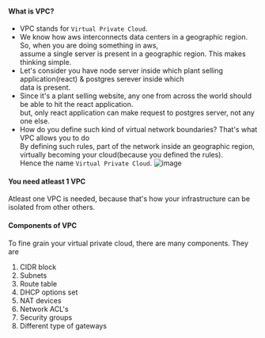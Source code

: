 #### What is VPC?
- VPC stands for `Virtual Private Cloud`.
- We know how aws interconnects data centers in a geographic region. So, when you are doing something in aws,</br>
  assume a single server is present in a geographic region. This makes thinking simple.</br>
- Let's consider you have node server inside which plant selling application(react) & postgres serever inside which</br>
  data is present.
- Since it's a plant selling website, any one from across the world should be able to hit the react application.</br>
  but, only react application can make request to postgres server, not any one else.
- How do you define such kind of virtual network boundaries? That's what VPC allows you to do</br>
  By defining such rules, part of the network inside an geographic region, virtually becoming your cloud(because you defined the rules).</br>
  Hence the name `Virtual Private Cloud`.
![image](https://github.com/user-attachments/assets/51544868-492a-462d-970d-5f0547407429)

#### You need atleast 1 VPC
Atleast one VPC is needed, because that's how your infrastructure can be isolated from other others.

#### Components of VPC
To fine grain your virtual private cloud, there are many components. They are
1. CIDR block
2. Subnets
3. Route table
4. DHCP options set
5. NAT devices
6. Network ACL's
7. Security groups
8. Different type of gateways

